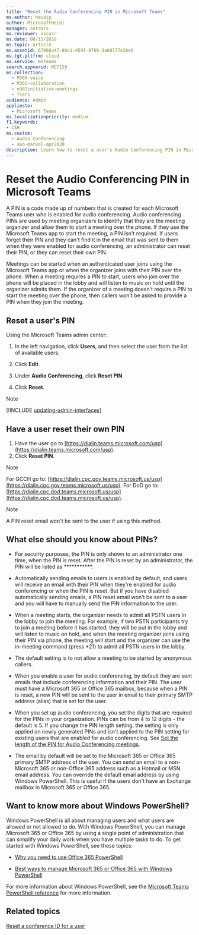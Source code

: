 ```yaml
---
title: "Reset the Audio Conferencing PIN in Microsoft Teams"
ms.author: heidip
author: MicrosoftHeidi
manager: serdars
ms.reviewer: oscarr
ms.date: 08/15/2018
ms.topic: article
ms.assetid: 67866a47-89c1-4593-8766-3a68777e2be6
ms.tgt.pltfrm: cloud
ms.service: msteams
search.appverid: MET150
ms.collection: 
  - M365-voice
  - M365-collaboration
  - m365initiative-meetings
  - Tier1
audience: Admin
appliesto: 
  - Microsoft Teams
ms.localizationpriority: medium
f1.keywords:
- CSH
ms.custom: 
  - Audio Conferencing
  - seo-marvel-apr2020
description: Learn how to reset a user's Audio Conferencing PIN in Microsoft Teams, and learn important facts about PINs.
---
```


# Reset the Audio Conferencing PIN in Microsoft Teams

A PIN is a code made up of numbers that is created for each Microsoft Teams user who is enabled for audio conferencing. Audio conferencing PINs are used by meeting organizers to identify that they are the meeting organizer and allow them to start a meeting over the phone. If they use the Microsoft Teams app to start the meeting, a PIN isn't required. If users forget their PIN and they can't find it in the email that was sent to them when they were enabled for audio conferencing, an administrator can reset their PIN, or they can reset their own PIN.
  
Meetings can be started when an authenticated user joins using the Microsoft Teams app or when the organizer joins with their PIN over the phone. When a meeting requires a PIN to start, users who join over the phone will be placed in the lobby and will listen to music on hold until the organizer admits them. If the organizer of a meeting doesn't require a PIN to start the meeting over the phone, then callers won't be asked to provide a PIN when they join the meeting.

## Reset a user's PIN

Using the Microsoft Teams admin center:

1. In the left navigation, click **Users**, and then select the user from the list of available users.

2. Click **Edit**.

3. Under **Audio Conferencing**, click **Reset PIN**.

4. Click **Reset**.

> [!Note]
> [!INCLUDE [updating-admin-interfaces](includes/updating-admin-interfaces.md)]

## Have a user reset their own PIN

1. Have the user go to [https://dialin.teams.microsoft.com/usp](https://dialin.teams.microsoft.com/usp).
2. Click **Reset PIN**.

> [!NOTE]
> For GCCH go to: [https://dialin.cpc.gov.teams.microsoft.us/usp](https://dialin.cpc.gov.teams.microsoft.us/usp).
> For DoD go to: [https://dialin.cpc.dod.teams.microsoft.us/usp](https://dialin.cpc.dod.teams.microsoft.us/usp).

> [!NOTE]
> A PIN reset email won't be sent to the user if using this method.

## What else should you know about PINs?

- For security purposes, the PIN is only shown to an administrator one time, when the PIN is reset. After the PIN is reset by an administrator, the PIN will be listed as ***********.

- Automatically sending emails to users is enabled by default, and users will receive an email with their PIN when they're enabled for audio conferencing or when the PIN is reset. But if you have disabled automatically sending emails, a PIN reset email won't be sent to a user and you will have to manually send the PIN information to the user.

- When a meeting starts, the organizer needs to admit all PSTN users in the lobby to join the meeting. For example, if two PSTN participants try to join a meeting before it has started, they will be put in the lobby and will listen to music on hold, and when the meeting organizer joins using their PIN via phone, the meeting will start and the organizer can use the in-meeting command (press *21) to admit all PSTN users in the lobby.

- The default setting is to not allow a meeting to be started by anonymous callers.

- When you enable a user for audio conferencing, by default they are sent emails that include conferencing information and their PIN. The user must have a Microsoft 365 or Office 365 mailbox, because when a PIN is reset, a new PIN will be sent to the user in email to their primary SMTP address (alias) that is set for the user.

- When you set up audio conferencing, you set the digits that are required for the PINs in your organization. PINs can be from 4 to 12 digits - the default is 5. If you change the PIN length setting, the setting is only applied on newly generated PINs and isn't applied to the PIN setting for existing users that are enabled for audio conferencing. See [Set the length of the PIN for Audio Conferencing meetings](Set-the-PIN-length-for-Audio-Conferencing-meetings-in-teams.md).

- The email by default will be set to the Microsoft 365 or Office 365 primary SMTP address of the user. You can send an email to a non-Microsoft 365 or non-Office 365 address such as a Hotmail or MSN email address. You can override the default email address by using Windows PowerShell. This is useful if the users don't have an Exchange mailbox in Microsoft 365 or Office 365.

## Want to know more about Windows PowerShell?

Windows PowerShell is all about managing users and what users are allowed or not allowed to do. With Windows PowerShell, you can manage Microsoft 365 or Office 365 by using a single point of administration that can simplify your daily work when you have multiple tasks to do. To get started with Windows PowerShell, see these topics:

- [Why you need to use Office 365 PowerShell](/microsoft-365/enterprise/why-you-need-to-use-microsoft-365-powershell)

- [Best ways to manage Microsoft 365 or Office 365 with Windows PowerShell](/previous-versions//dn568025(v=technet.10))

For more information about Windows PowerShell, see the [Microsoft Teams PowerShell reference](/powershell/module/teams/?view=teams-ps) for more information.
  
## Related topics

[Reset a conference ID for a user](reset-a-conference-id-for-a-user-in-teams.md)

